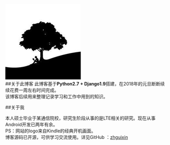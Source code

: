 ![about_me](/static/img/blog_img.jpg)  
##<span class="octicon octicon-book"></span>关于此博客
此博客基于**Python2.7 + Django1.9**搭建，在2018年的元旦断断续续花费一周左右时间完成。  
该博客后续用来整理记录学习和工作中用到的知识。

##<span class="octicon octicon-mortar-board"></span>关于我

本人硕士毕业于某通信院校，研究生阶段从事的是LTE相关的研究。现在从事Android开发已两年有余。  
PS：网站的logo来自Kindle的经典开机画面。  
博客源码已开源，可供学习交流使用。详见GitHub&nbsp;<span class="octicon octicon-mark-github"></span>：[zhguixin](https://github.com/zhguixin)  

